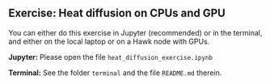 ## Exercise: Heat diffusion on CPUs and GPU

You can either do this exercise in Jupyter (recommended) or in the terminal, and either on the local laptop or on a Hawk node with GPUs.

**Jupyter:** Please open the file `heat_diffusion_exercise.ipynb`

**Terminal:** See the folder `terminal` and the file `README.md` therein.